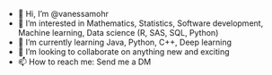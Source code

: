 - 👋 Hi, I’m @vanessamohr
- 👀 I’m interested in Mathematics, Statistics, Software development, Machine learning, Data science (R, SAS, SQL, Python)
- 🌱 I’m currently learning Java, Python, C++, Deep learning
- 💞️ I’m looking to collaborate on anything new and exciting
- 📫 How to reach me: Send me a DM

<!---
vanessamohr/vanessamohr is a ✨ special ✨ repository because its `README.md` (this file) appears on your GitHub profile.
You can click the Preview link to take a look at your changes.
--->
